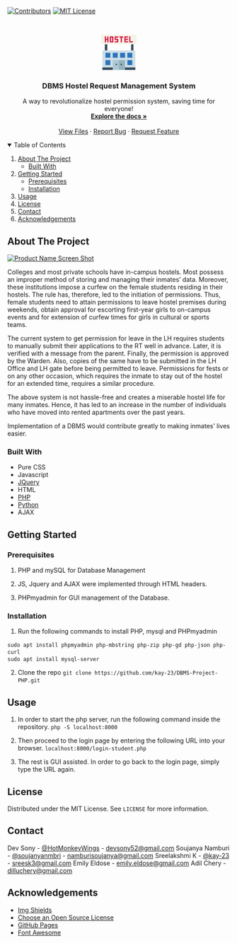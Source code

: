 [![Contributors][contributors-shield]][contributors-url]
[![MIT License][license-shield]][license-url]



<!-- PROJECT LOGO -->
<br />
<p align="center">
  <a href="https://github.com/kay-23/DBMS-Project-PHP">
    <img src="hostel.png" alt="Logo" width="80" height="80">
  </a>

  <h3 align="center">DBMS Hostel Request Management System</h3>

  <p align="center">
    A way to revolutionalize hostel permission system, saving time for everyone!
    <br />
    <a href="https://github.com/kay-23/DBMS-Project-PHP"><strong>Explore the docs »</strong></a>
    <br />
    <br />
    <a href="https://github.com/kay-23/DBMS-Project-PHP">View Files</a>
    ·
    <a href="https://github.com/kay-23/DBMS-Project-PHP/issues">Report Bug</a>
    ·
    <a href="https://github.com/kay-23/DBMS-Project-PHP/issues">Request Feature</a>
  </p>
</p>



<!-- TABLE OF CONTENTS -->
<details open="open">
  <summary>Table of Contents</summary>
  <ol>
    <li>
      <a href="#about-the-project">About The Project</a>
      <ul>
        <li><a href="#built-with">Built With</a></li>
      </ul>
    </li>
    <li>
      <a href="#getting-started">Getting Started</a>
      <ul>
        <li><a href="#prerequisites">Prerequisites</a></li>
        <li><a href="#installation">Installation</a></li>
      </ul>
    </li>
    <li><a href="#usage">Usage</a></li>
    <li><a href="#license">License</a></li>
    <li><a href="#contact">Contact</a></li>
    <li><a href="#acknowledgements">Acknowledgements</a></li>
  </ol>
</details>



<!-- ABOUT THE PROJECT -->
## About The Project

[![Product Name Screen Shot][product-screenshot]](https://example.com)

Colleges and most private schools have in-campus hostels. Most possess an improper method of storing and managing their inmates’ data. Moreover, these institutions impose a curfew on the female students residing in their hostels. The rule has, therefore, led to the initiation of permissions. Thus, female students need to attain permissions to leave hostel premises during weekends, obtain approval for escorting first-year girls to on-campus events and for extension of curfew times for girls in cultural or sports teams.

The current system to get permission for leave in the LH requires students to manually submit their applications to the RT well in advance. Later, it is verified with a message from the parent. Finally, the permission is approved by the Warden. Also, copies of the same have to be submitted in the LH Office and LH gate before being permitted to leave. Permissions for fests or on any other occasion, which requires the inmate to stay out of the hostel for an extended time, requires a similar procedure.

The above system is not hassle-free and creates a miserable hostel life for many inmates. Hence, it has led to an increase in the number of individuals who have moved into rented apartments over the past years.

Implementation of a DBMS would contribute greatly to making inmates’ lives easier.


### Built With

* Pure CSS
* Javascript
* [JQuery](https://jquery.com)
* HTML
* [PHP](https://www.php.net/)
* [Python](https://www.python.org/)
* AJAX

<!-- GETTING STARTED -->
## Getting Started

### Prerequisites

1. PHP and mySQL for Database Management

2. JS, Jquery and AJAX were implemented through HTML headers.

3. PHPmyadmin for GUI management of the Database.

### Installation

1. Run the following commands to install PHP, mysql and PHPmyadmin
```sudo apt-get install php libapache2-mod-php
sudo apt install phpmyadmin php-mbstring php-zip php-gd php-json php-curl
sudo apt install mysql-server
```

2. Clone the repo
   ```git clone https://github.com/kay-23/DBMS-Project-PHP.git```
   
<!-- USAGE EXAMPLES -->
## Usage

1. In order to start the php server, run the following command inside the repository.
```php -S localhost:8000```

2. Then proceed to the login page by entering the following URL into your browser.
```localhost:8000/login-student.php```

3. The rest is GUI assisted. In order to go back to the login page, simply type the URL again.


<!-- LICENSE -->
## License

Distributed under the MIT License. See `LICENSE` for more information.



<!-- CONTACT -->
## Contact

Dev Sony - [@HotMonkeyWings](https://github.com/HotMonkeyWings) - devsony52@gmail.com
Soujanya Namburi - [@soujanyanmbri](https://github.com/soujanyanmbri) - namburisoujanya@gmail.com
Sreelakshmi K - [@kay-23](https://github.com/kay-23) - sreesk3@gmail.com
Emily Eldose - emily.eldose@gmail.com
Adil Chery - dilluchery@gmail.com


<!-- ACKNOWLEDGEMENTS -->
## Acknowledgements
* [Img Shields](https://shields.io)
* [Choose an Open Source License](https://opensource.org/licenses/MIT)
* [GitHub Pages](https://pages.github.com)
* [Font Awesome](https://fontawesome.com)





<!-- MARKDOWN LINKS & IMAGES -->
<!-- https://www.markdownguide.org/basic-syntax/#reference-style-links -->
[contributors-shield]: https://img.shields.io/badge/Conitrbutors-5-brightgreen
[contributors-url]: https://github.com/kay-23/DBMS-Project-PHP/graphs/contributors
[issues-shield]: https://img.shields.io/github/issues/othneildrew/Best-README-Template.svg?style=for-the-badge
[issues-url]: https://github.com/kay-23/DBMS-Project-PHP/issues
[license-shield]: https://img.shields.io/badge/license-MIT-orange
[license-url]: https://github.com/kay-23/DBMS-Project-PHP/blob/master/LICENSE.txt
[product-screenshot]: Screenshots/Screenshot%20(5).png
